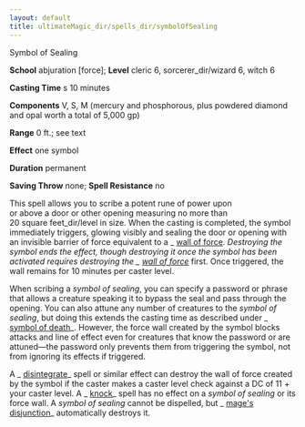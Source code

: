 ```yaml
---
layout: default
title: ultimateMagic_dir/spells_dir/symbolOfSealing
---
```

Symbol of Sealing

**School** abjuration [force]; **Level** cleric 6, sorcerer_dir/wizard 6, witch 6

**Casting Time** s 10 minutes

**Components** V, S, M (mercury and phosphorous, plus powdered diamond and opal worth a total of 5,000 gp)

**Range** 0 ft.; see text

**Effect** one symbol

**Duration** permanent

**Saving Throw** none; **Spell Resistance** no

This spell allows you to scribe a potent rune of power upon   
or above a door or other opening measuring no more than   
20 square feet_dir/level in size. When the casting is completed, the symbol immediately triggers, glowing visibly and sealing the door or opening with an invisible barrier of force equivalent to a _ [wall of force](spells_dir/wallOfForce#_wall-of-force)_. Destroying the symbol ends the effect, though destroying it once the symbol has been activated requires destroying the _ [wall of force](spells_dir/wallOfForce#_wall-of-force)_ first. Once triggered, the wall remains for 10 minutes per caster level.

When scribing a _symbol of sealing_, you can specify a password or phrase that allows a creature speaking it to bypass the seal and pass through the opening. You can also attune any number of creatures to the _symbol of sealing_, but doing this extends the casting time as described under _ [symbol of death](spells_dir/symbolOfDeath#_symbol-of-death)_. However, the force wall created by the symbol blocks attacks and line of effect even for creatures that know the password or are attuned—the password only prevents them from triggering the symbol, not from ignoring its effects if triggered.

A _ [disintegrate](spells_dir/disintegrate#_disintegrate)_ spell or similar effect can destroy the wall of force created by the symbol if the caster makes a caster level check against a DC of 11 + your caster level. A _ [knock](spells_dir/knock#_knock)_ spell has no effect on a _symbol of sealing_ or its force wall. A _symbol of sealing_ cannot be dispelled, but _ [mage's disjunction](spells_dir/mageSDisjunction#_mage-s-disjunction)_ automatically destroys it.

